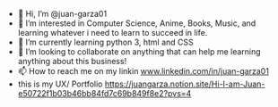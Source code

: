 - 👋 Hi, I’m @juan-garza01
- 👀 I’m interested in Computer Science, Anime, Books, Music, and learning whatever i need to learn to succeed in life.
- 🌱 I’m currently learning python 3, html and CSS
- 💞️ I’m looking to collaborate on anything that can help me learning anything about this business!
- 📫 How to reach me on my linkin www.linkedin.com/in/juan-garza01
- this is my UX/ Portfolio https://juangarza.notion.site/Hi-I-am-Juan-e50722f1b03b46bb84fd7c69b849f8e2?pvs=4

<!---
juan-garza01/juan-garza01 is a ✨ special ✨ repository because its `README.md` (this file) appears on your GitHub profile.
You can click the Preview link to take a look at your changes.
--->
